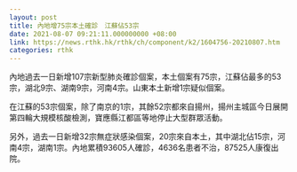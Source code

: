 ```yaml
---
layout: post
title: 內地增75宗本土確診　江蘇佔53宗
date: 2021-08-07 09:21:11.000000000 +08:00
link: https://news.rthk.hk/rthk/ch/component/k2/1604756-20210807.htm
categories: rthk
---
```


內地過去一日新增107宗新型肺炎確診個案，本土個案有75宗，江蘇佔最多的53宗，湖北9宗、湖南9宗，河南4宗。山東本土新增1宗疑似個案。

在江蘇的53宗個案，除了南京的1宗，其餘52宗都來自揚州，揚州主城區今日展開第四輪大規模核酸檢測，寶應縣江都區等地停止大型群眾活動。

另外，過去一日新增32宗無症狀感染個案，20宗來自本土，其中湖北佔15宗，河南4宗，湖南1宗。內地累積93605人確診，4636名患者不治，87525人康復出院。
